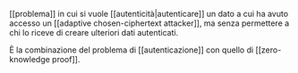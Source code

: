[[problema]] in cui si vuole [[autenticità|autenticare]] un dato a cui ha avuto accesso un [[adaptive chosen-ciphertext attacker]], ma senza permettere a chi lo riceve di creare ulteriori dati autenticati.

È la combinazione del problema di [[autenticazione]] con quello di [[zero-knowledge proof]].
